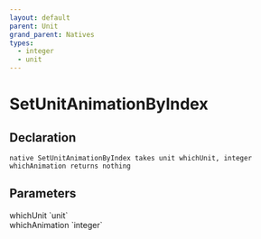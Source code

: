 ```yaml
---
layout: default
parent: Unit
grand_parent: Natives
types:
  - integer
  - unit
---
```


# SetUnitAnimationByIndex

## Declaration

```
native SetUnitAnimationByIndex takes unit whichUnit, integer whichAnimation returns nothing
```

## Parameters
<dl>
  <dt>whichUnit `unit`</dt>
  <dd></dd>

  <dt>whichAnimation `integer`</dt>
  <dd></dd>
</dl>